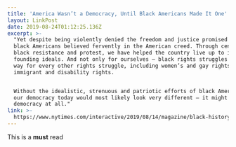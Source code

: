 ```yaml
---
title: 'America Wasn’t a Democracy, Until Black Americans Made It One'
layout: LinkPost
date: 2019-08-24T01:12:25.136Z
excerpt: >-
  "Yet despite being violently denied the freedom and justice promised to all,
  black Americans believed fervently in the American creed. Through centuries of
  black resistance and protest, we have helped the country live up to its
  founding ideals. And not only for ourselves — black rights struggles paved the
  way for every other rights struggle, including women’s and gay rights,
  immigrant and disability rights.


  Without the idealistic, strenuous and patriotic efforts of black Americans,
  our democracy today would most likely look very different — it might not be a
  democracy at all."
link: >-
  https://www.nytimes.com/interactive/2019/08/14/magazine/black-history-american-democracy.html
---
```

This is a **must** read
